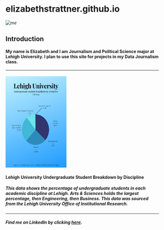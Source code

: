 # **elizabethstrattner.github.io**
###### ![me](https://lh3.googleusercontent.com/XBlNj2ON6M30sbapNCsI00MSJoGQi8CyBJ_0q7kwBbBz5n_2a1DI1HmYZSEIYd5Nvr9dt-pcDWkmNHCkxFf-eQ5dL4qN6DSV1eGPTUZjPkaj-YxR6uPhHEOkkCamya6Kfmn0Opp998D0Qw-Y_-H2SlzlSjjZNFsb3ptUl9B9esE_sd7aruOBB31quBuvTasAaXoYOGfZQd1BH3LVlApnTmJysHt0oP-DbJng0xY1V-c7JxM-o0Ry-9d_MRFroQxNjjOVUgHOaYhMxWfRLKMlHsxHTRdY6s_r43fGSlur-IPMpFLhZM-is94ZQe2D2ejYx8dj6HGocBaJzC4pN6SzKnT5VEhYgqAqdFLpCiakv9HPZmeF1sMbPF9m3m1b2BFncHbY68XPOswST7TvUkWWziQ3fu5W9YXpFS0AEQMu39q0V0SSpmWzjioAYT28J_Z7b2vf5h_j0K45gcyq2HDN4fzGdDBJPEPdmKwEfAD_KRTtb1lcdkCMgBC5q-tHT7US1V3lIbdmOPJ4UlJu6JSpNdoke4OaZ0zRIEJWjfdsChovtS02fOpSkABDo29jRUMk_RoCRuvwTrRafm4Afc8LJtdh47PWo5rG7jaLPOSSyZ7DObrffptN03zlvQ35URo9e1JfWH-AThyWgMQAQ1d8zAHexxZj4cjdq_3Z5IVYoWnJeXtbNwvfosnM146IidYnZMaaPxxaWv3zsiLGLZZKijyD2Q=w1080-h1438-no?authuser=0) 
## **Introduction**
#### My name is Elizabeth and I am Journalism and Political Science major at Lehigh University. I plan to use this site for projects in my Data Journalism class.
___
#### <img src="https://github.com/elizabethstrattner/elizabethstrattner.github.io/blob/main/J025graph.png?raw=true" width="200" height="300" />
#### **Lehigh University Undergraduate Student Breakdown by Discipline**
##### This data shows the percentage of undergraduate students in each academic discipline at Lehigh. Arts & Sciences holds the largest percentage, then Engineering, then Business. This data was sourced from the Lehigh University Office of Institutional Research.
___
##### Find me on LinkedIn by clicking [here](https://www.linkedin.com/in/elizabeth-strattner).
